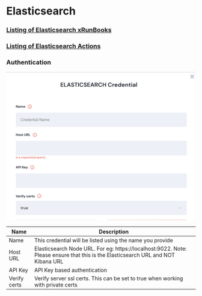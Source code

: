 # Elasticsearch

### [Listing of Elasticsearch xRunBooks](https://docs.unskript.com/unskript-product-documentation/lists/xrunbook\_list#elasticsearch)

### [Listing of Elasticsearch Actions](https://docs.unskript.com/unskript-product-documentation/lists/action\_list#elasticsearch)

### Authentication

![Information needed to onboard Elasticsearch connector](<../../.gitbook/assets/Screen Shot 2022-06-15 at 7.44.00 PM.png>)



| Name         | Description                                                                                                                       |
| ------------ | --------------------------------------------------------------------------------------------------------------------------------- |
| Name         | This credential will be listed using the name you provide                                                                         |
| Host URL     | Elasticsearch Node URL. For eg: https://localhost:9022. Note: Please ensure that this is the Elasticsearch URL and NOT Kibana URL |
| API Key      | API Key based authentication                                                                                                      |
| Verify certs | Verify server ssl certs. This can be set to true when working with private certs                                                  |
